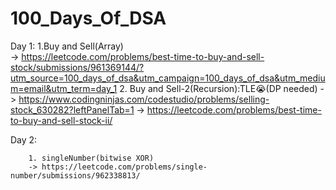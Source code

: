 # 100_Days_Of_DSA
Day 1:
        1.Buy and Sell(Array)  
        -> https://leetcode.com/problems/best-time-to-buy-and-sell-stock/submissions/961369144/?utm_source=100_days_of_dsa&utm_campaign=100_days_of_dsa&utm_medium=email&utm_term=day_1
        2. Buy and Sell-2(Recursion):TLE😭(DP needed)
        -> https://www.codingninjas.com/codestudio/problems/selling-stock_630282?leftPanelTab=1
        -> https://leetcode.com/problems/best-time-to-buy-and-sell-stock-ii/
        
Day 2:
        
        1. singleNumber(bitwise XOR)
        -> https://leetcode.com/problems/single-number/submissions/962338813/
